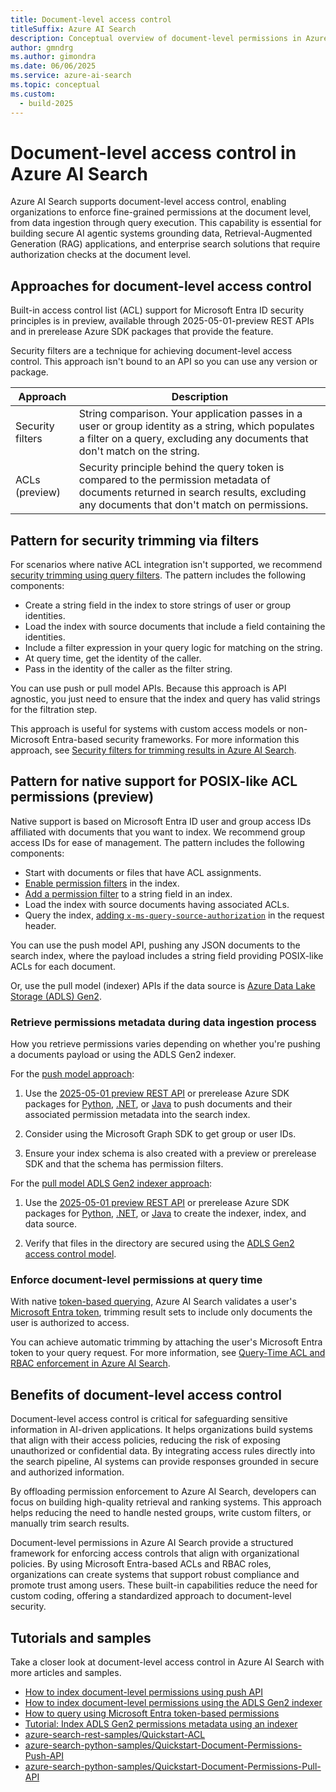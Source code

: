 ```yaml
---
title: Document-level access control
titleSuffix: Azure AI Search
description: Conceptual overview of document-level permissions in Azure AI Search.
author: gmndrg
ms.author: gimondra
ms.date: 06/06/2025
ms.service: azure-ai-search
ms.topic: conceptual
ms.custom:
  - build-2025
---
```

  
# Document-level access control in Azure AI Search  
  
Azure AI Search supports document-level access control, enabling organizations to enforce fine-grained permissions at the document level, from data ingestion through query execution. This capability is essential for building secure AI agentic systems grounding data, Retrieval-Augmented Generation (RAG) applications, and enterprise search solutions that require authorization checks at the document level.  
  
## Approaches for document-level access control
  
Built-in access control list (ACL) support for Microsoft Entra ID security principles is in preview, available through 2025-05-01-preview REST APIs and in prerelease Azure SDK packages that provide the feature.

Security filters are a technique for achieving document-level access control. This approach isn't bound to an API so you can use any version or package.

| Approach | Description |
|----------|-------------|
| Security filters | String comparison. Your application passes in a user or group identity as a string, which populates a filter on a query, excluding any documents that don't match on the string. |
| ACLs (preview) | Security principle behind the query token is compared to the permission metadata of documents returned in search results, excluding any documents that don't match on permissions. |

## Pattern for security trimming via filters  

For scenarios where native ACL integration isn't supported, we recommend [security trimming using query filters](search-security-trimming-for-azure-search.md). The pattern includes the following components:

- Create a string field in the index to store strings of user or group identities.
- Load the index with source documents that include a field containing the identities.
- Include a filter expression in your query logic for matching on the string.
- At query time, get the identity of the caller.
- Pass in the identity of the caller as the filter string.

You can use push or pull model APIs. Because this approach is API agnostic, you just need to ensure that the index and query has valid strings for the filtration step.

This approach is useful for systems with custom access models or non-Microsoft Entra-based security frameworks. For more information this approach, see [Security filters for trimming results in Azure AI Search](search-security-trimming-for-azure-search.md).

## Pattern for native support for POSIX-like ACL permissions (preview)

Native support is based on Microsoft Entra ID user and group access IDs affiliated with documents that you want to index. We recommend group access IDs for ease of management. The pattern includes the following components:

- Start with documents or files that have ACL assignments.
- [Enable permission filters](/rest/api/searchservice/indexes/create-or-update?view=rest-searchservice-2025-05-01-preview&preserve-view=true#searchindexpermissionfilteroption) in the index.
- [Add a permission filter](/rest/api/searchservice/indexes/create-or-update?view=rest-searchservice-2025-05-01-preview&preserve-view=true#permissionfilter) to a string field in an index.
- Load the index with source documents having associated ACLs.
- Query the index, [adding `x-ms-query-source-authorization`](/rest/api/searchservice/documents/search-post?view=rest-searchservice-2025-05-01-preview&preserve-view=true#request-headers) in the request header.

You can use the push model API, pushing any JSON documents to the search index, where the payload includes a string field providing POSIX-like ACLs for each document.

Or, use the pull model (indexer) APIs if the data source is [Azure Data Lake Storage (ADLS) Gen2](/azure/storage/blobs/data-lake-storage-introduction).  
  
### Retrieve permissions metadata during data ingestion process

How you retrieve permissions varies depending on whether you're pushing a documents payload or using the ADLS Gen2 indexer.
  
For the [push model approach](search-index-access-control-lists-and-rbac-push-api.md):

1. Use the [2025-05-01 preview REST API](/rest/api/searchservice/documents/?view=rest-searchservice-2025-05-01-preview&preserve-view=true#indexdocumentsresult) or prerelease Azure SDK packages for [Python](https://github.com/Azure/azure-sdk-for-python/blob/main/sdk/search/azure-search-documents/CHANGELOG.md#1160b12-2025-05-14), [.NET](https://github.com/Azure/azure-sdk-for-net/blob/main/sdk/search/Azure.Search.Documents/CHANGELOG.md#1170-beta4-2025-05-14), or [Java](https://github.com/Azure/azure-sdk-for-java/blob/main/sdk/search/azure-search-documents/CHANGELOG.md#1180-beta7-2025-05-16) to push documents and their associated permission metadata into the search index. 

1. Consider using the Microsoft Graph SDK to get group or user IDs.

1. Ensure your index schema is also created with a preview or prerelease SDK and that the schema has permission filters.

For the [pull model ADLS Gen2 indexer approach](search-indexer-access-control-lists-and-role-based-access.md):

1. Use the [2025-05-01 preview REST API](/rest/api/searchservice/documents/?view=rest-searchservice-2025-05-01-preview&preserve-view=true#indexdocumentsresult) or prerelease Azure SDK packages for [Python](https://github.com/Azure/azure-sdk-for-python/blob/main/sdk/search/azure-search-documents/CHANGELOG.md#1160b12-2025-05-14), [.NET](https://github.com/Azure/azure-sdk-for-net/blob/main/sdk/search/Azure.Search.Documents/CHANGELOG.md#1170-beta4-2025-05-14), or [Java](https://github.com/Azure/azure-sdk-for-java/blob/main/sdk/search/azure-search-documents/CHANGELOG.md#1180-beta7-2025-05-16) to create the indexer, index, and data source. 

1. Verify that files in the directory are secured using the [ADLS Gen2 access control model](/azure/storage/blobs/data-lake-storage-access-control-model).
  
### Enforce document-level permissions at query time

With native [token-based querying](https://aka.ms/azs-query-preserving-permissions), Azure AI Search validates a user's [Microsoft Entra token](/Entra/identity/devices/concept-tokens-microsoft-Entra-id), trimming result sets to include only documents the user is authorized to access. 

You can achieve automatic trimming by attaching the user's Microsoft Entra token to your query request. For more information, see [Query-Time ACL and RBAC enforcement in Azure AI Search](search-query-access-control-rbac-enforcement.md).

## Benefits of document-level access control  
  
Document-level access control is critical for safeguarding sensitive information in AI-driven applications. It helps organizations build systems that align with their access policies, reducing the risk of exposing unauthorized or confidential data. By integrating access rules directly into the search pipeline, AI systems can provide responses grounded in secure and authorized information.  

By offloading permission enforcement to Azure AI Search, developers can focus on building high-quality retrieval and ranking systems. This approach helps reducing the need to handle nested groups, write custom filters, or manually trim search results.  

Document-level permissions in Azure AI Search provide a structured framework for enforcing access controls that align with organizational policies. By using Microsoft Entra-based ACLs and RBAC roles, organizations can create systems that support robust compliance and promote trust among users. These built-in capabilities reduce the need for custom coding, offering a standardized approach to document-level security.  

## Tutorials and samples
  
Take a closer look at document-level access control in Azure AI Search with more articles and samples.

- [How to index document-level permissions using push API](search-index-access-control-lists-and-rbac-push-api.md)
- [How to index document-level permissions using the ADLS Gen2 indexer](search-indexer-access-control-lists-and-role-based-access.md)
- [How to query using Microsoft Entra token-based permissions](https://aka.ms/azs-query-preserving-permissions)
- [Tutorial: Index ADLS Gen2 permissions metadata using an indexer](tutorial-adls-gen2-indexer-acls.md)
- [azure-search-rest-samples/Quickstart-ACL](https://github.com/Azure-Samples/azure-search-rest-samples/tree/main/Quickstart-ACL)
- [azure-search-python-samples/Quickstart-Document-Permissions-Push-API](https://github.com/Azure-Samples/azure-search-python-samples/blob/main/Quickstart-Document-Permissions-Push-API)
- [azure-search-python-samples/Quickstart-Document-Permissions-Pull-API](https://github.com/Azure-Samples/azure-search-python-samples/blob/main/Quickstart-Document-Permissions-Pull-API)
